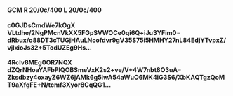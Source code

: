 #### GCM R 20/0c/400 L 20/0c/400
**c0GJDsCmdWe7kOgX**<br/>**VLtdhe/2NgPMcnVkXX5FGpSVWOCe0qi6Q+iJu3YFim0=**<br/>**dRbux/o88DT3cTUGjHAuLNcofdvr9gV35S75i5HMHY27nL84EdjYTvpxZ/vjlxioJs32+5TodUZEg9Hs...**<br/><br/>
**4RcIv8MEg0OR7NQX**<br/>**dZQrNHoaYAFbPlQOBSmeVxK2s2+ve/V+4W7nbt8O3uA=**<br/>**Zksdbzy4oxayZ6WZ6jAMk6g5iwA54aWuO6MK4iG3S6/XbKAQTgzQoMT9aXfgFE+N/tcmf3Xyor8CqQG1...**